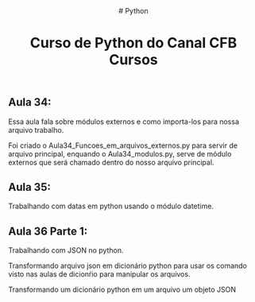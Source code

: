 <header>
# Python
<h1>Curso de Python do Canal CFB Cursos</h1>
</header>
    <section>    
    <h2>Aula 34:</h2>
        <p>Essa aula fala sobre módulos externos e como importa-los para nossa 
           arquivo trabalho.</p>
        <p>Foi criado o Aula34_Funcoes_em_arquivos_externos.py para 
        servir de arquivo principal, enquando o Aula34_modulos.py, serve de módulo
         externos que será chamado dentro do nosso arquivo principal.</p>
    <h2>Aula 35:</h2>
        <p>Trabalhando com datas em python usando o módulo datetime.</p>
    <h2>Aula 36 Parte 1:</h2>
        <p>Trabalhando com JSON no python. </p>
        <p>Transformando arquivo json em dicionário python para 
        usar os comando visto nas aulas de dicionŕio para manipular os arquivos.</p>
        <p>Transformando um dicionário python em um arquivo um objeto JSON</p>
    </section>